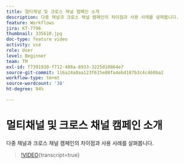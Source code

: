 ```yaml
---
title: 멀티채널 및 크로스 채널 캠페인 소개
description: 다중 채널과 크로스 채널 캠페인의 차이점과 사용 사례를 살펴봅니다.
feature: Workflows
jira: KT-7796
thumbnail: 335610.jpg
doc-type: feature video
activity: use
role: User
level: Beginner
team: TM
exl-id: f7391930-f712-408a-8933-3225d10864e7
source-git-commit: 116a24a8aa123f615e08fa4ebd187b3c4c460ba2
workflow-type: tm+mt
source-wordcount: '38'
ht-degree: 94%

---
```


# 멀티채널 및 크로스 채널 캠페인 소개

다중 채널과 크로스 채널 캠페인의 차이점과 사용 사례를 살펴봅니다.

>[!VIDEO](https://video.tv.adobe.com/v/335610?quality=12&learn=on){transcript=true}
